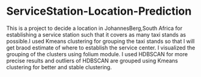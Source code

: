 # ServiceStation-Location-Prediction

This is a project to decide a location in JohannesBerg,South Africa for establishing a service station such that it covers as many taxi stands as possible.I used Kmeans clustering for grouping the taxi stands so that I will get braod estimate of where to establish the service center. I visualized the grouping of the clusters using folium module.
I used HDBSCAN for more precise results and outliers of HDBSCAN are grouped using Kmeans clustering for better and stable clustering.
